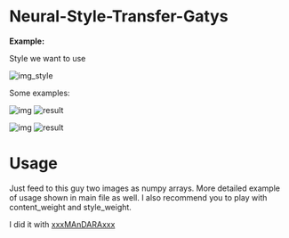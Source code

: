 # Neural-Style-Transfer-Gatys
**Example:**

Style we want to use

![img_style](https://user-images.githubusercontent.com/44481414/124080749-65345000-da53-11eb-9aeb-bbba804d51f1.jpg)

Some examples:

![img](https://user-images.githubusercontent.com/44481414/124080550-2bfbe000-da53-11eb-98a6-b6cee93e4e40.jpg)
![result](https://user-images.githubusercontent.com/44481414/124080846-7f6e2e00-da53-11eb-8df0-ec4f95fa532e.jpg)

![img](https://user-images.githubusercontent.com/44481414/124085454-babf2b80-da58-11eb-8335-21464a6da62a.jpg)
![result](https://user-images.githubusercontent.com/44481414/124085459-bbf05880-da58-11eb-8c7e-0b29e88a95f7.jpg)


# Usage
Just feed to this guy two images as numpy arrays. More detailed example of usage shown in main file as well. I also recommend you to play with content_weight and style_weight.



I did it with [xxxMAnDARAxxx](https://github.com/HeadNeck)

